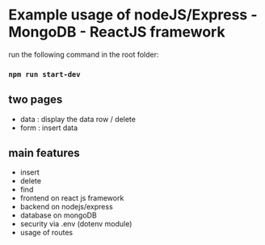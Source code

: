 # Example usage of nodeJS/Express - MongoDB - ReactJS framework

run the following command in the root folder:

### `npm run start-dev`

## two pages
 - data : display the data row / delete
 - form : insert data

## main features
 - insert
 - delete
 - find
 - frontend on react js framework
 - backend on nodejs/express
 - database on mongoDB
 - security via .env (dotenv module)
 - usage of routes
